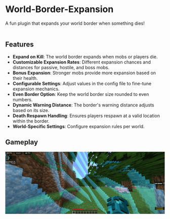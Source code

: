 # World-Border-Expansion
A fun plugin that expands your world border when something dies!
<br />
<br />

## Features
- **Expand on Kill**: The world border expands when mobs or players die.
- **Customizable Expansion Rates**: Different expansion chances and distances for passive, hostile, and boss mobs.
- **Bonus Expansion**: Stronger mobs provide more expansion based on their health.
- **Configurable Settings**: Adjust values in the config file to fine-tune expansion mechanics.
- **Even Border Option**: Keep the world border size rounded to even numbers.
- **Dynamic Warning Distance**: The border's warning distance adjusts based on its size.
- **Death Respawn Handling**: Ensures players respawn at a valid location within the border.
- **World-Specific Settings**: Configure expansion rules per world.

## Gameplay
![Thumbnail](https://raw.githubusercontent.com/22yeets22/World-Border-Expansion/refs/heads/main/thumbnail.png)

